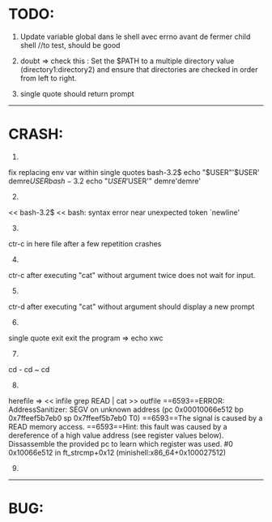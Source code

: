 # TODO:
1) Update variable global dans le shell avec errno avant de fermer child shell //to test, should be good

2) doubt => check this : Set the $PATH to a multiple directory value (directory1:directory2) and ensure that directories are checked in order from left to right.

3) single quote should return prompt
--------

# CRASH:
1) 
fix replacing env var within single quotes
bash-3.2$ echo "$USER"'$USER'
demre$USER
bash-3.2$ echo "$USER'$USER'"
demre'demre'

2) 
<< 
bash-3.2$ <<
bash: syntax error near unexpected token `newline'

3) 
ctr-c in here file after a few repetition crashes

4) 
ctr-c after executing "cat" without argument twice does not wait for input.

5) 
ctr-d after executing "cat" without argument should display a new prompt

6) 
single quote exit exit the program => echo xwc

7) 
cd -
cd ~
cd <wrong-command>

8) 
herefile  => << infile grep READ | cat >> outfile 
==6593==ERROR: AddressSanitizer: SEGV on unknown address (pc 0x00010066e512 bp 0x7ffeef5b7eb0 sp 0x7ffeef5b7eb0 T0)
==6593==The signal is caused by a READ memory access.
==6593==Hint: this fault was caused by a dereference of a high value address (see register values below).  Dissassemble the provided pc to learn which register was used.
    #0 0x10066e512 in ft_strcmp+0x12 (minishell:x86_64+0x100027512)

9) 
--------

# BUG:
